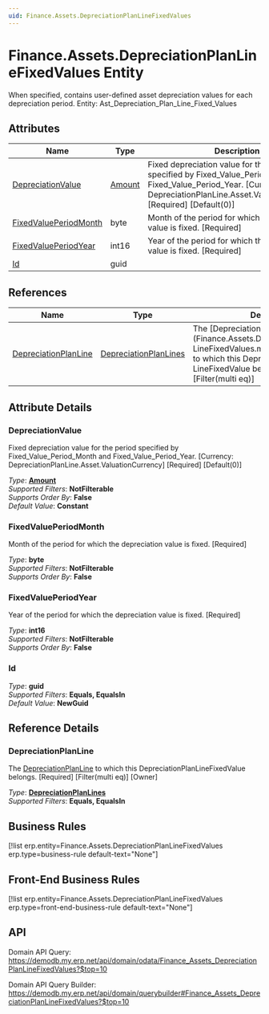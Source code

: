 ```yaml
---
uid: Finance.Assets.DepreciationPlanLineFixedValues
---
```

# Finance.Assets.DepreciationPlanLineFixedValues Entity

When specified, contains user-defined asset depreciation values for each depreciation period. Entity: Ast_Depreciation_Plan_Line_Fixed_Values

## Attributes

| Name | Type | Description |
| ---- | ---- | --- |
| [DepreciationValue](Finance.Assets.DepreciationPlanLineFixedValues.md#depreciationvalue) | [Amount](../data-types.md#amount) | Fixed depreciation value for the period specified by Fixed_Value_Period_Month and Fixed_Value_Period_Year. [Currency: DepreciationPlanLine.Asset.ValuationCurrency] [Required] [Default(0)] 
| [FixedValuePeriodMonth](Finance.Assets.DepreciationPlanLineFixedValues.md#fixedvalueperiodmonth) | byte | Month of the period for which the depreciation value is fixed. [Required] 
| [FixedValuePeriodYear](Finance.Assets.DepreciationPlanLineFixedValues.md#fixedvalueperiodyear) | int16 | Year of the period for which the depreciation value is fixed. [Required] 
| [Id](Finance.Assets.DepreciationPlanLineFixedValues.md#id) | guid |  

## References

| Name | Type | Description |
| ---- | ---- | --- |
| [DepreciationPlanLine](Finance.Assets.DepreciationPlanLineFixedValues.md#depreciationplanline) | [DepreciationPlanLines](Finance.Assets.DepreciationPlanLines.md) | The [DepreciationPlanLine](Finance.Assets.DepreciationPlan<br />LineFixedValues.md#depreciationplanline) to which this DepreciationPlan<br />LineFixedValue belongs. [Required] [Filter(multi eq)]  |


## Attribute Details

### DepreciationValue

Fixed depreciation value for the period specified by Fixed_Value_Period_Month and Fixed_Value_Period_Year. [Currency: DepreciationPlanLine.Asset.ValuationCurrency] [Required] [Default(0)]

_Type_: **[Amount](../data-types.md#amount)**  
_Supported Filters_: **NotFilterable**  
_Supports Order By_: **False**  
_Default Value_: **Constant**  

### FixedValuePeriodMonth

Month of the period for which the depreciation value is fixed. [Required]

_Type_: **byte**  
_Supported Filters_: **NotFilterable**  
_Supports Order By_: **False**  

### FixedValuePeriodYear

Year of the period for which the depreciation value is fixed. [Required]

_Type_: **int16**  
_Supported Filters_: **NotFilterable**  
_Supports Order By_: **False**  

### Id

_Type_: **guid**  
_Supported Filters_: **Equals, EqualsIn**  
_Default Value_: **NewGuid**  


## Reference Details

### DepreciationPlanLine

The [DepreciationPlanLine](Finance.Assets.DepreciationPlanLineFixedValues.md#depreciationplanline) to which this DepreciationPlanLineFixedValue belongs. [Required] [Filter(multi eq)] [Owner]

_Type_: **[DepreciationPlanLines](Finance.Assets.DepreciationPlanLines.md)**  
_Supported Filters_: **Equals, EqualsIn**  



## Business Rules

[!list erp.entity=Finance.Assets.DepreciationPlanLineFixedValues erp.type=business-rule default-text="None"]

## Front-End Business Rules

[!list erp.entity=Finance.Assets.DepreciationPlanLineFixedValues erp.type=front-end-business-rule default-text="None"]

## API

Domain API Query:
<https://demodb.my.erp.net/api/domain/odata/Finance_Assets_DepreciationPlanLineFixedValues?$top=10>

Domain API Query Builder:
<https://demodb.my.erp.net/api/domain/querybuilder#Finance_Assets_DepreciationPlanLineFixedValues?$top=10>

